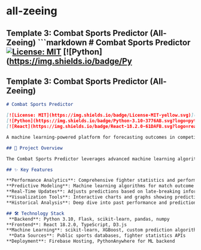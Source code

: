 # all-zeeing
 ## Template 3: Combat Sports Predictor (All-Zeeing)  ```markdown # Combat Sports Predictor  [![License: MIT](https://img.shields.io/badge/License-MIT-yellow.svg)](https://opensource.org/licenses/MIT) [![Python](https://img.shields.io/badge/Py
## Template 3: Combat Sports Predictor (All-Zeeing)

```markdown
# Combat Sports Predictor

[![License: MIT](https://img.shields.io/badge/License-MIT-yellow.svg)](https://opensource.org/licenses/MIT)
[![Python](https://img.shields.io/badge/Python-3.10-3776AB.svg?logo=python&logoColor=white)](https://python.org/)
[![React](https://img.shields.io/badge/React-18.2.0-61DAFB.svg?logo=react&logoColor=white)](https://reactjs.org/)

A machine learning-powered platform for forecasting outcomes in competitive combat sports based on historical performance data, fighter attributes, and real-time factors.

## 🎯 Project Overview

The Combat Sports Predictor leverages advanced machine learning algorithms to analyze fighter performance data, historical match outcomes, and relevant contextual factors to generate accurate predictions for combat sports events. This platform demonstrates the practical application of predictive analytics in a complex, dynamic environment where numerous variables influence outcomes.

## ✨ Key Features

**Performance Analytics**: Comprehensive fighter statistics and performance metrics
**Predictive Modeling**: Machine learning algorithms for match outcome prediction
**Real-Time Updates**: Adjusts predictions based on late-breaking information
**Visualization Tools**: Interactive charts and graphs showing prediction confidence
**Historical Analysis**: Deep dive into past performance and prediction accuracy

## 🛠️ Technology Stack
 **Backend**: Python 3.10, Flask, scikit-learn, pandas, numpy
**Frontend**: React 18.2.0, TypeScript, D3.js
**Machine Learning**: scikit-learn, XGBoost, custom prediction algorithms
 **Data Sources**: Public sports databases, fighter statistics APIs
**Deployment**: Firebase Hosting, PythonAnywhere for ML backend
